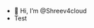 - 👋 Hi, I’m @Shreev4cloud
- Test

<!---
Shreev4cloud/Shreev4cloud is a ✨ special ✨ repository because its `README.md` (this file) appears on your GitHub profile.
You can click the Preview link to take a look at your changes.
--->
